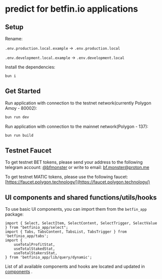# predict for betfin.io applications

## Setup

Rename:

`.env.production.local.example` -> `.env.production.local`

`.env.development.local.example` -> `.env.development.local`

Install the dependencies:

```bash
bun i
```

## Get Started

Run application with connection to the testnet network(currently Polygon Amoy - 80002):

```bash
bun run dev
```

Run application with connection to the mainnet network(Polygon - 137):

```bash
bun run build
```

## Testnet Faucet

To get testnet BET tokens, please send your address to the following telegram
account: [@bfmonster](https://t.me/bfmonster)
or write to email: [bf.monster@proton.me](mailto:bf.monster@proton.me)

To get testnet MATIC tokens, please use the following
faucet: [https://faucet.polygon.technology/](https://faucet.polygon.technology/)

## UI components and shared functions/utils/hooks

To use basic UI components, you can import them from the `betfin_app` package:

```tsx
import { Select, SelectItem, SelectContent, SelectTrigger, SelectValue } from "betfinio_app/select";
import { Tabs, TabsContent, TabsList, TabsTrigger } from 'betfinio_app/tabs';
import {
	useTotalProfitStat,
	useTotalStakedStat,
	useTotalStakersStat,
} from 'betfinio_app/lib/query/dynamic';
```

List of all available components and hooks are located and updated in [components](APP.md) .